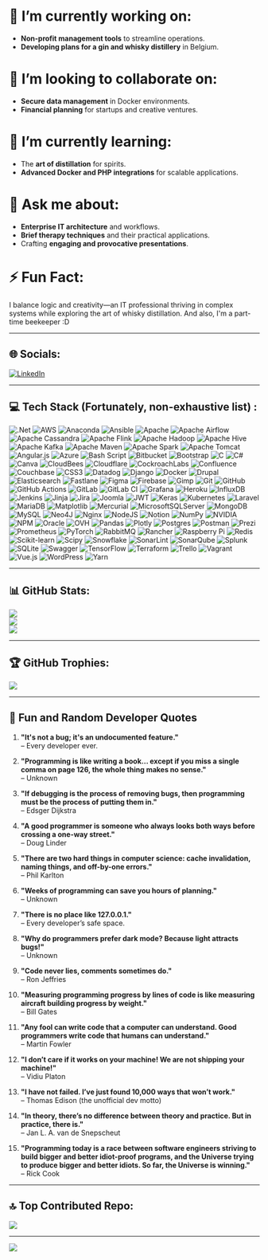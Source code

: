 # 🎯 I’m currently working on:
- **Non-profit management tools** to streamline operations.
- **Developing plans for a gin and whisky distillery** in Belgium.

# 🤝 I’m looking to collaborate on:
- **Secure data management** in Docker environments.
- **Financial planning** for startups and creative ventures.

# 🌱 I’m currently learning:
- The **art of distillation** for spirits.
- **Advanced Docker and PHP integrations** for scalable applications.

# 💬 Ask me about:
- **Enterprise IT architecture** and workflows.
- **Brief therapy techniques** and their practical applications.
- Crafting **engaging and provocative presentations**.

# ⚡ Fun Fact:
I balance logic and creativity—an IT professional thriving in complex systems while exploring the art of whisky distillation.
And also, I'm a part-time beekeeper :D 

---

## 🌐 Socials:
[![LinkedIn](https://img.shields.io/badge/LinkedIn-%230077B5.svg?logo=linkedin&logoColor=white)](https://linkedin.com/in/cduverne)

---

## 💻 Tech Stack (Fortunately, non-exhaustive list) :
![.Net](https://img.shields.io/badge/.NET-5C2D91?style=flat&logo=.net&logoColor=white)
![AWS](https://img.shields.io/badge/AWS-%23FF9900.svg?style=flat&logo=amazon-aws&logoColor=white)
![Anaconda](https://img.shields.io/badge/Anaconda-%2344A833.svg?style=flat&logo=anaconda&logoColor=white)
![Ansible](https://img.shields.io/badge/ansible-%231A1918.svg?style=flat&logo=ansible&logoColor=white)
![Apache](https://img.shields.io/badge/apache-%23D42029.svg?style=flat&logo=apache&logoColor=white)
![Apache Airflow](https://img.shields.io/badge/Apache%20Airflow-017CEE?style=flat&logo=Apache%20Airflow&logoColor=white)
![Apache Cassandra](https://img.shields.io/badge/cassandra-%231287B1.svg?style=flat&logo=apache-cassandra&logoColor=white)
![Apache Flink](https://img.shields.io/badge/Apache%20Flink-E6526F?style=flat&logo=Apache%20Flink&logoColor=white)
![Apache Hadoop](https://img.shields.io/badge/Apache%20Hadoop-66CCFF?style=flat&logo=apachehadoop&logoColor=black)
![Apache Hive](https://img.shields.io/badge/Apache%20Hive-FDEE21?style=flat&logo=apachehive&logoColor=black)
![Apache Kafka](https://img.shields.io/badge/Apache%20Kafka-000?style=flat&logo=apachekafka)
![Apache Maven](https://img.shields.io/badge/Apache%20Maven-C71A36?style=flat&logo=Apache%20Maven&logoColor=white)
![Apache Spark](https://img.shields.io/badge/Apache%20Spark-FDEE21?style=flat&logo=apachespark&logoColor=black)
![Apache Tomcat](https://img.shields.io/badge/apache%20tomcat-%23F8DC75.svg?style=flat&logo=apache-tomcat&logoColor=black)
![Angular.js](https://img.shields.io/badge/angular.js-%23E23237.svg?style=flat&logo=angularjs&logoColor=white)
![Azure](https://img.shields.io/badge/azure-%230072C6.svg?style=flat&logo=microsoftazure&logoColor=white)
![Bash Script](https://img.shields.io/badge/bash_script-%23121011.svg?style=flat&logo=gnu-bash&logoColor=white)
![Bitbucket](https://img.shields.io/badge/bitbucket-%230047B3.svg?style=flat&logo=bitbucket&logoColor=white)
![Bootstrap](https://img.shields.io/badge/bootstrap-%238511FA.svg?style=flat&logo=bootstrap&logoColor=white)
![C](https://img.shields.io/badge/c-%2300599C.svg?style=flat&logo=c&logoColor=white)
![C#](https://img.shields.io/badge/c%23-%23239120.svg?style=flat&logo=csharp&logoColor=white)
![Canva](https://img.shields.io/badge/Canva-%2300C4CC.svg?style=flat&logo=Canva&logoColor=white)
![CloudBees](https://img.shields.io/badge/CloudBees-1997B5&?logo=cloudbees&logoColor=white&style=flat)
![Cloudflare](https://img.shields.io/badge/Cloudflare-F38020?style=flat&logo=Cloudflare&logoColor=white)
![CockroachLabs](https://img.shields.io/badge/Cockroach%20Labs-6933FF?style=flat&logo=Cockroach%20Labs&logoColor=white)
![Confluence](https://img.shields.io/badge/confluence-%23172BF4.svg?style=flat&logo=confluence&logoColor=white)
![Couchbase](https://img.shields.io/badge/Couchbase-EA2328?style=flat&logo=couchbase&logoColor=white)
![CSS3](https://img.shields.io/badge/css3-%231572B6.svg?style=flat&logo=css3&logoColor=white)
![Datadog](https://img.shields.io/badge/datadog-%23632CA6.svg?style=flat&logo=datadog&logoColor=white)
![Django](https://img.shields.io/badge/django-%23092E20.svg?style=flat&logo=django&logoColor=white)
![Docker](https://img.shields.io/badge/docker-%230db7ed.svg?style=flat&logo=docker&logoColor=white)
![Drupal](https://img.shields.io/badge/drupal-%230678BE.svg?style=flat&logo=drupal&logoColor=white)
![Elasticsearch](https://img.shields.io/badge/elasticsearch-%230377CC.svg?style=flat&logo=elasticsearch&logoColor=white)
![Fastlane](https://img.shields.io/badge/fastlane-%2382bd4e.svg?style=flat&logo=fastlane&logoColor=black)
![Figma](https://img.shields.io/badge/figma-%23F24E1E.svg?style=flat&logo=figma&logoColor=white)
![Firebase](https://img.shields.io/badge/firebase-a08021?style=flat&logo=firebase&logoColor=ffcd34)
![Gimp](https://img.shields.io/badge/Gimp-657D8B?style=flat&logo=gimp&logoColor=FFFFFF)
![Git](https://img.shields.io/badge/git-%23F05033.svg?style=flat&logo=git&logoColor=white)
![GitHub](https://img.shields.io/badge/github-%23121011.svg?style=flat&logo=github&logoColor=white)
![GitHub Actions](https://img.shields.io/badge/github%20actions-%232671E5.svg?style=flat&logo=githubactions&logoColor=white)
![GitLab](https://img.shields.io/badge/gitlab-%23181717.svg?style=flat&logo=gitlab&logoColor=white)
![GitLab CI](https://img.shields.io/badge/gitlab%20CI-%23181717.svg?style=flat&logo=gitlab&logoColor=white)
![Grafana](https://img.shields.io/badge/grafana-%23F46800.svg?style=flat&logo=grafana&logoColor=white)
![Heroku](https://img.shields.io/badge/heroku-%23430098.svg?style=flat&logo=heroku&logoColor=white)
![InfluxDB](https://img.shields.io/badge/InfluxDB-22ADF6?style=flat&logo=InfluxDB&logoColor=white)
![Jenkins](https://img.shields.io/badge/jenkins-%232C5263.svg?style=flat&logo=jenkins&logoColor=white)
![Jinja](https://img.shields.io/badge/jinja-white.svg?style=flat&logo=jinja&logoColor=black)
![Jira](https://img.shields.io/badge/jira-%230A0FFF.svg?style=flat&logo=jira&logoColor=white)
![Joomla](https://img.shields.io/badge/joomla-%235091CD.svg?style=flat&logo=joomla&logoColor=white)
![JWT](https://img.shields.io/badge/JWT-black?style=flat&logo=JSON%20web%20tokens)
![Keras](https://img.shields.io/badge/Keras-%23D00000.svg?style=flat&logo=Keras&logoColor=white)
![Kubernetes](https://img.shields.io/badge/kubernetes-%23326ce5.svg?style=flat&logo=kubernetes&logoColor=white)
![Laravel](https://img.shields.io/badge/laravel-%23FF2D20.svg?style=flat&logo=laravel&logoColor=white)
![MariaDB](https://img.shields.io/badge/MariaDB-003545?style=flat&logo=mariadb&logoColor=white)
![Matplotlib](https://img.shields.io/badge/Matplotlib-%23ffffff.svg?style=flat&logo=Matplotlib&logoColor=black)
![Mercurial](https://img.shields.io/badge/mercurial-999999.svg?style=flat&logo=mercurial&logoColor=white)
![MicrosoftSQLServer](https://img.shields.io/badge/Microsoft%20SQL%20Server-CC2927?style=flat&logo=microsoft%20sql%20server&logoColor=white)
![MongoDB](https://img.shields.io/badge/MongoDB-%234ea94b.svg?style=flat&logo=mongodb&logoColor=white)
![MySQL](https://img.shields.io/badge/mysql-4479A1.svg?style=flat&logo=mysql&logoColor=white)
![Neo4J](https://img.shields.io/badge/Neo4j-008CC1?style=flat&logo=neo4j&logoColor=white)
![Nginx](https://img.shields.io/badge/nginx-%23009639.svg?style=flat&logo=nginx&logoColor=white)
![NodeJS](https://img.shields.io/badge/node.js-6DA55F?style=flat&logo=node.js&logoColor=white)
![Notion](https://img.shields.io/badge/Notion-%23000000.svg?style=flat&logo=notion&logoColor=white)
![NumPy](https://img.shields.io/badge/numpy-%23013243.svg?style=flat&logo=numpy&logoColor=white)
![NVIDIA](https://img.shields.io/badge/cuda-000000.svg?style=flat&logo=nVIDIA&logoColor=green)
![NPM](https://img.shields.io/badge/NPM-%23CB3837.svg?style=flat&logo=npm&logoColor=white)
![Oracle](https://img.shields.io/badge/Oracle-F80000?style=flat&logo=oracle&logoColor=white)
![OVH](https://img.shields.io/badge/ovh-%23123F6D.svg?style=flat&logo=ovh&logoColor=#123F6D)
![Pandas](https://img.shields.io/badge/pandas-%23150458.svg?style=flat&logo=pandas&logoColor=white)
![Plotly](https://img.shields.io/badge/Plotly-%233F4F75.svg?style=flat&logo=plotly&logoColor=white)
![Postgres](https://img.shields.io/badge/postgres-%23316192.svg?style=flat&logo=postgresql&logoColor=white)
![Postman](https://img.shields.io/badge/Postman-FF6C37?style=flat&logo=postman&logoColor=white)
![Prezi](https://img.shields.io/badge/Prezi-%23000000.svg?style=flat&logo=Prezi&logoColor=white)
![Prometheus](https://img.shields.io/badge/Prometheus-E6522C?style=flat&logo=Prometheus&logoColor=white)
![PyTorch](https://img.shields.io/badge/PyTorch-%23EE4C2C.svg?style=flat&logo=PyTorch&logoColor=white)
![RabbitMQ](https://img.shields.io/badge/rabbitmq-FF6600?style=flat&logo=rabbitmq&logoColor=white)
![Rancher](https://img.shields.io/badge/rancher-%230075A8.svg?style=flat&logo=rancher&logoColor=white)
![Raspberry Pi](https://img.shields.io/badge/-Raspberry_Pi-C51A4A?style=flat&logo=Raspberry-Pi)
![Redis](https://img.shields.io/badge/redis-%23DD0031.svg?style=flat&logo=redis&logoColor=white)
![Scikit-learn](https://img.shields.io/badge/scikit--learn-%23F7931E.svg?style=flat&logo=scikit-learn&logoColor=white)
![Scipy](https://img.shields.io/badge/SciPy-%230C55A5.svg?style=flat&logo=scipy&logoColor=%white)
![Snowflake](https://img.shields.io/badge/snowflake-%2329B5E8.svg?style=flat&logo=snowflake&logoColor=white)
![SonarLint](https://img.shields.io/badge/SonarLint-CB2029?style=flat&logo=SONARLINT&logoColor=white)
![SonarQube](https://img.shields.io/badge/SonarQube-black?style=flat&logo=sonarqube&logoColor=4E9BCD)
![Splunk](https://img.shields.io/badge/splunk-%23000000.svg?style=flat&logo=splunk&logoColor=white)
![SQLite](https://img.shields.io/badge/sqlite-%2307405e.svg?style=flat&logo=sqlite&logoColor=white)
![Swagger](https://img.shields.io/badge/-Swagger-%23Clojure?style=flat&logo=swagger&logoColor=white)
![TensorFlow](https://img.shields.io/badge/TensorFlow-%23FF6F00.svg?style=flat&logo=TensorFlow&logoColor=white)
![Terraform](https://img.shields.io/badge/terraform-%235835CC.svg?style=flat&logo=terraform&logoColor=white)
![Trello](https://img.shields.io/badge/Trello-%23026AA7.svg?style=flat&logo=Trello&logoColor=white)
![Vagrant](https://img.shields.io/badge/vagrant-%231563FF.svg?style=flat&logo=vagrant&logoColor=white)
![Vue.js](https://img.shields.io/badge/vue.js-%2335495e.svg?style=flat&logo=vuedotjs&logoColor=%234FC08D)
![WordPress](https://img.shields.io/badge/WordPress-%23117AC9.svg?style=flat&logo=WordPress&logoColor=white)
![Yarn](https://img.shields.io/badge/yarn-%232C8EBB.svg?style=flat&logo=yarn&logoColor=white)

---

## 📊 GitHub Stats:
![](https://github-readme-stats.vercel.app/api?username=cduverne&theme=dark&hide_border=true&include_all_commits=true&count_private=true)<br/>
![](https://github-readme-streak-stats.herokuapp.com/?user=cduverne&theme=dark&hide_border=true)<br/>
![](https://github-readme-stats.vercel.app/api/top-langs/?username=cduverne&theme=dark&hide_border=true&include_all_commits=true&count_private=true&layout=compact)

---

## 🏆 GitHub Trophies:
![](https://github-profile-trophy.vercel.app/?username=cduverne&theme=radical&no-frame=true&no-bg=false&margin-w=4)

---

## 🎉 Fun and Random Developer Quotes

1. **"It's not a bug; it's an undocumented feature."**  
   – Every developer ever.

2. **"Programming is like writing a book... except if you miss a single comma on page 126, the whole thing makes no sense."**  
   – Unknown

3. **"If debugging is the process of removing bugs, then programming must be the process of putting them in."**  
   – Edsger Dijkstra

4. **"A good programmer is someone who always looks both ways before crossing a one-way street."**  
   – Doug Linder

5. **"There are two hard things in computer science: cache invalidation, naming things, and off-by-one errors."**  
   – Phil Karlton

6. **"Weeks of programming can save you hours of planning."**  
   – Unknown

7. **"There is no place like 127.0.0.1."**  
   – Every developer’s safe space.

8. **"Why do programmers prefer dark mode? Because light attracts bugs!"**  
   – Unknown

9. **"Code never lies, comments sometimes do."**  
   – Ron Jeffries

10. **"Measuring programming progress by lines of code is like measuring aircraft building progress by weight."**  
    – Bill Gates

11. **"Any fool can write code that a computer can understand. Good programmers write code that humans can understand."**  
    – Martin Fowler

12. **"I don’t care if it works on your machine! We are not shipping your machine!"**  
    – Vidiu Platon

13. **"I have not failed. I’ve just found 10,000 ways that won’t work."**  
    – Thomas Edison (the unofficial dev motto)

14. **"In theory, there’s no difference between theory and practice. But in practice, there is."**  
    – Jan L. A. van de Snepscheut

15. **"Programming today is a race between software engineers striving to build bigger and better idiot-proof programs, and the Universe trying to produce bigger and better idiots. So far, the Universe is winning."**  
    – Rick Cook

---

## 🔝 Top Contributed Repo:
![](https://github-contributor-stats.vercel.app/api?username=cduverne&limit=5&theme=dark&combine_all_yearly_contributions=true)

---

[![](https://visitcount.itsvg.in/api?id=cduverne&icon=0&color=0)](https://visitcount.itsvg.in)

<!-- Proudly created with GPRM ( https://gprm.itsvg.in ) -->
